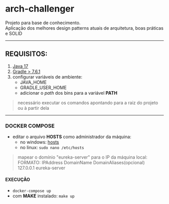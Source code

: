 # arch-challenger

Projeto para base de conhecimento. \
Aplicação dos melhores design patterns atuais de arquitetura, boas práticas e SOLID
___

## REQUISITOS:

1. [Java 17](https://www.oracle.com/java/technologies/javase/jdk17-archive-downloads.html)
2. [Gradle > 7.6.1](https://gradle.org/releases/)
3. configurar variáveis de ambiente:
    - JAVA_HOME
    - GRADLE_USER_HOME
    - adicionar o *path* dos bins para a variável **PATH**

> necessário executar os comandos apontando para a raiz do projeto ou à partir dela
---

### DOCKER COMPOSE

- editar o arquivo **HOSTS** como administrador da máquina:
  - no windows: [hosts](C:\Windows\System32\drivers\etc\hosts)
  - no linux: `sudo nano /etc/hosts`

> mapear o domínio "eureka-server" para o IP da máquina local: \
> FORMATO: IPAddress DomainName DomainAliases(opcional) \
> 127.0.0.1 eureka-server

#### EXECUÇÃO
- `docker-compose up`
- com **MAKE** instalado: `make up`
